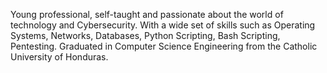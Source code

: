Young professional, self-taught and passionate about the world of technology and Cybersecurity. With a wide set of skills such as Operating Systems, Networks, Databases, Python Scripting, Bash Scripting, Pentesting. Graduated in Computer Science Engineering from the Catholic University of Honduras.


<!---
ewor01/ewor01 is a ✨ special ✨ repository because its `README.md` (this file) appears on your GitHub profile.
You can click the Preview link to take a look at your changes.
--->
